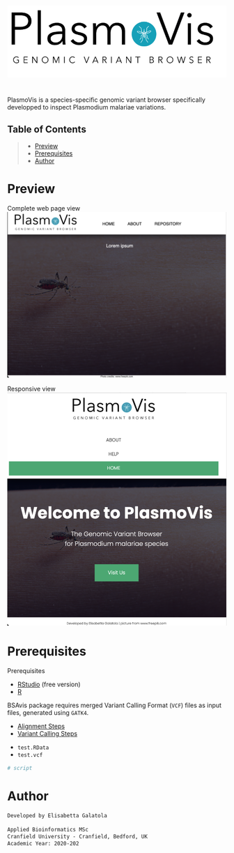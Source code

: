 <br><br>
<img style="float: center;" src="plasmoVis_logo.png" width="550"> </img>

#

PlasmoVis is a species-specific genomic variant browser specifically developped to inspect Plasmodium malariae variations.

## Table of Contents
> - [Preview](#Preview)
> - [Prerequisites](#Prerequisites)<br>
> - [Author](#Author)<br>

# Preview
Complete web page view<br>
![preview](preview.png)

Responsive view<br>
![responsive](responsive.png)


# Prerequisites
Prerequisites<br>

- [RStudio](https://www.rstudio.com/products/rstudio/download/ "RStudio") (free version) <br>
- [R](https://cran.r-project.org "R") 

BSAvis package requires merged Variant Calling Format (`VCF`) files as input files, generated using `GATK4`.<br> 

- [Alignment Steps](https://github.com/FadyMohareb/BSAvis_GP_2020/blob/main/QC_Alignment_VC/alignment_variantCalling/steps/alignment_steps.txt "Alignment Steps")
- [Variant Calling Steps](https://github.com/FadyMohareb/BSAvis_GP_2020/blob/main/QC_Alignment_VC/alignment_variantCalling/steps/variantCalling_steps.txt "Variant Calling Steps")


* `test.RData`
* `test.vcf` 


```R
# script
```

# Author
```
Developed by Elisabetta Galatola

Applied Bioinformatics MSc
Cranfield University - Cranfield, Bedford, UK
Academic Year: 2020-202
```
